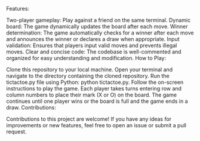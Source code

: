 Features:

Two-player gameplay: Play against a friend on the same terminal.
Dynamic board: The game dynamically updates the board after each move.
Winner determination: The game automatically checks for a winner after each move and announces the winner or declares a draw when appropriate.
Input validation: Ensures that players input valid moves and prevents illegal moves.
Clear and concise code: The codebase is well-commented and organized for easy understanding and modification.
How to Play:

Clone this repository to your local machine.
Open your terminal and navigate to the directory containing the cloned repository.
Run the tictactoe.py file using Python: python tictactoe.py.
Follow the on-screen instructions to play the game. Each player takes turns entering row and column numbers to place their mark (X or O) on the board.
The game continues until one player wins or the board is full and the game ends in a draw.
Contributions:

Contributions to this project are welcome! If you have any ideas for improvements or new features, feel free to open an issue or submit a pull request.

